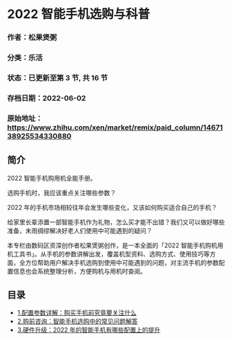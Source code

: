 # 2022 智能手机选购与科普

### 作者：松果煲粥

### 分类：乐活

### 状态：已更新至第 3 节, 共 16 节

### 存档日期：2022-06-02

### 原始地址：https://www.zhihu.com/xen/market/remix/paid_column/1467138925534330880


## 简介
2022 智能手机购用机全能手册。


选购手机时，我应该重点关注哪些参数？


2022 年的手机市场相较往年会发生哪些变化，又该如何购买适合自己的手机？


给家里长辈添置一部智能手机作为礼物，怎么买才能不出错？我们又可以做好哪些准备，未雨绸缪解决好老人们使用中可能遇到的疑问？


本专栏由数码区资深创作者松果煲粥创作，是一本全面的「2022 智能手机购机用机工具书」。从手机的参数讲解出发，覆盖机型资料、选购方式、使用技巧等方面，全方位帮助用户解决手机选购到使用中可能遇到的问题，对主流手机的参数配置信息也会系统整理分析，方便购机与用机时查阅。




## 目录
- [1.配置参数详解：购买手机前究竟要关注什么](1.配置参数详解：购买手机前究竟要关注什么.md)
- [2.购前咨询：智能手机选购中的常见问题解答](2.购前咨询：智能手机选购中的常见问题解答.md)
- [3.硬件升级：2022 年的智能手机有哪些配置上的提升](3.硬件升级：2022%20年的智能手机有哪些配置上的提升.md)